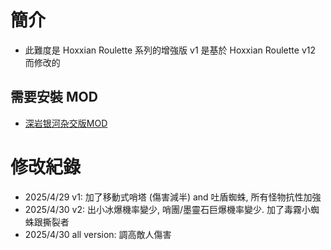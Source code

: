 # 簡介 

* 此難度是 Hoxxian Roulette 系列的增強版 v1 是基於 Hoxxian Roulette v12 而修改的

## 需要安裝 MOD
* [深岩银河杂交版MOD](https://mod.io/g/drg/m/mod404)



# 修改紀錄 

* 2025/4/29 v1: 加了移動式哨塔 (傷害減半) and 吐盾蜘蛛, 所有怪物抗性加強
* 2025/4/30 v2: 出小冰爆機率變少, 哨團/墨靈石巨爆機率變少. 加了毒霧小蜘蛛跟撕裂者
* 2025/4/30 all version: 調高敵人傷害
